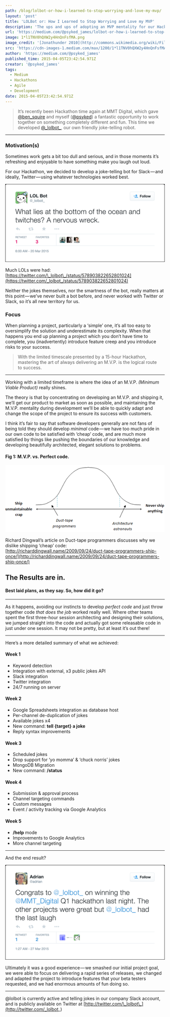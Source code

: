 ```yaml
---
path: /blog/lolbot-or-how-i-learned-to-stop-worrying-and-love-my-mvp/
layout: 'post'
title: 'LOLBot or: How I Learned to Stop Worrying and Love my MVP'
description: 'The ups and ups of adopting an MVP mentality for our Hackathon, and how it helped us achieve victory.'
url: 'https://medium.com/@psyked_james/lolbot-or-how-i-learned-to-stop-worrying-and-love-my-mvp-7514ad67a5c9'
image: 1*l1TNV0hQXW2y4HnQnFsfMA.png
image_credit: '[Jonathunder 2010](http://commons.wikimedia.org/wiki/File:SoapboxRace.jpg)'
src: 'https://cdn-images-1.medium.com/max/1200/1*l1TNV0hQXW2y4HnQnFsfMA.png'
author: 'https://medium.com/@psyked_james'
published_time: 2015-04-05T23:42:54.971Z
creator: '@psyked_james'
tags:
  - Medium
  - Hackathons
  - Agile
  - Development
date: 2015-04-05T23:42:54.971Z
---
```


> It’s recently been Hackathon time again at MMT Digital, which gave [@ben_squire](https://twitter.com/ben_squire) and myself ([@psyked](https://twitter.com/psyked)) a fantastic opportunity to work together on something completely different and fun. This time we developed [@\_lolbot\_](https://twitter.com/_lolbot_), our own friendly joke-telling robot.

---

### Motivation(s)

Sometimes work gets a bit too dull and serious, and in those moments it’s refreshing and enjoyable to have something make you laugh out loud.

For our Hackathon, we decided to develop a joke-telling bot for Slack — and ideally, Twitter — using whatever technologies worked best.

![](1*NkEJvOjVl_QhdUzIVmSiNw.png)

Much LOLs were had: [https://twitter.com/\_lolbot\_/status/578903822652801024](https://twitter.com/_lolbot_/status/578903822652801024)

Neither the jokes themselves, nor the smartness of the bot, really matters at this point — we’ve never built a bot before, and never worked with Twitter or Slack, so it’s all new territory for us.

### Focus

When planning a project, particularly a ‘simple’ one, it’s all too easy to oversimplify the solution and underestimate its complexity. When that happens you end up planning a project which you don’t have time to complete, you (inadvertently) introduce feature creep and you introduce risks to your success.

> With the limited timescale presented by a 15-hour Hackathon, mastering the art of always delivering an M.V.P. is the logical route to success.

---

Working with a limited timeframe is where the idea of an M.V.P. _(Minimum Viable Product)_ really shines.

The theory is that by concentrating on developing an M.V.P. and shipping it, we’ll get our product to market as soon as possible, and maintaining the M.V.P. mentality during development we’ll be able to quickly adapt and change the scope of the project to ensure its success with customers.

I think it’s fair to say that software developers generally are not fans of being told they should develop _minimal_ code — we have too much pride in our own code to be satisfied with ‘cheap’ code, and are much more satisfied by things like pushing the boundaries of our knowledge and developing beautifully architected, elegant solutions to problems.

#### Fig 1: M.V.P. vs. Perfect code.

![](1*l7Zn5lUrDU7Q0T2g04jnnA.gif)

Richard Dingwall’s article on Duct-tape programmers discusses why we dislike shipping ‘cheap’ code: [http://richarddingwall.name/2009/09/24/duct-tape-programmers-ship-once/](http://richarddingwall.name/2009/09/24/duct-tape-programmers-ship-once/)

## The Results are in.

#### Best laid plans, as they say. So, how did it go?

---

As it happens, avoiding our instincts to develop _perfect code_ and just throw together code _that does the job_ worked really well. Where other teams spent the first three-hour session architecting and designing their solutions, we jumped straight into the code and actually got some releasable code in just under one session. It may not be pretty, but at least it’s out there!

---

Here’s a more detailed summary of what we achieved:

#### Week 1

- Keyword detection
- Integration with external, x3 public jokes API
- Slack integration
- Twitter integration
- 24/7 running on server

#### Week 2

- Google Spreadsheets integration as database host
- Per-channel de-duplication of jokes
- Available jokes x4
- New command: **tell {target} a joke**
- Reply syntax improvements

#### Week 3

- Scheduled jokes
- Drop support for ‘yo momma’ & ‘chuck norris’ jokes
- MongoDB Migration
- New command: **/status**

#### Week 4

- Submission & approval process
- Channel targeting commands
- Custom messages
- Event / activity tracking via Google Analytics

#### Week 5

- **/help** mode
- Improvements to Google Analytics
- More channel targeting

---

And the end result?

![](1*IekX6UTn5DwFMxGd60cbTQ.png)

Ultimately it was a good experience — we smashed our initial project goal, we were able to focus on delivering a rapid series of releases, we changed and adapted the project to introduce features that your beta testers requested, and we had enormous amounts of fun doing so.

---

@lolbot is currently active and telling jokes in our company Slack account, and is publicly available on Twitter at [http://twitter.com/\_lolbot\_](http://twitter.com/_lolbot_)
